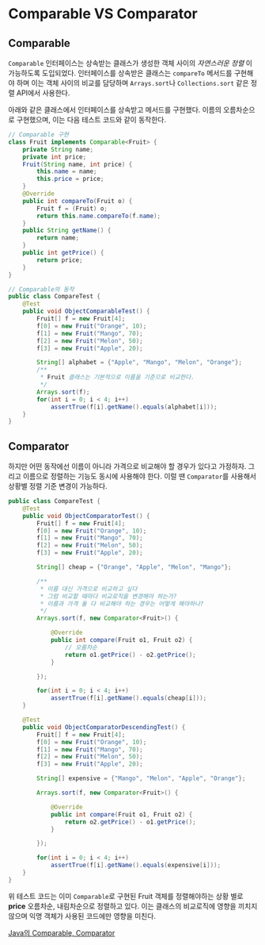 # Comparable VS Comparator

## Comparable
`Comparable` 인터페이스는 상속받는 클래스가 생성한 객체 사이의 *자연스러운 정렬* 이 가능하도록 도입되었다. 인터페이스를 상속받은 클래스는 `compareTo` 메서드를 구현해야 하며 이는 객체 사이의 비교를 담당하며 `Arrays.sort`나 `Collections.sort` 같은 정렬 API에서 사용한다.

아래와 같은 클래스에서 인터페이스를 상속받고 메서드를 구현했다. 이름의 오름차순으로 구현했으며, 이는 다음 테스트 코드와 같이 동작한다.

```java
// Comparable 구현
class Fruit implements Comparable<Fruit> {
	private String name;
	private int price;
	Fruit(String name, int price) {
		this.name = name;
		this.price = price;
	}
	@Override
	public int compareTo(Fruit o) {
		Fruit f = (Fruit) o;
		return this.name.compareTo(f.name);
	}
	public String getName() {
		return name;
	}
	public int getPrice() {
		return price;
	}
}
```

```java
// Comparable의 동작
public class CompareTest {
	@Test
	public void ObjectComparableTest() {
		Fruit[] f = new Fruit[4];
		f[0] = new Fruit("Orange", 10);
		f[1] = new Fruit("Mango", 70);
		f[2] = new Fruit("Melon", 50);
		f[3] = new Fruit("Apple", 20);

		String[] alphabet = {"Apple", "Mango", "Melon", "Orange"};
		/**
		 * Fruit 클래스는 기본적으로 이름을 기준으로 비교한다.
		 */
		Arrays.sort(f);
		for(int i = 0; i < 4; i++)
			assertTrue(f[i].getName().equals(alphabet[i]));
	}
}
```

## Comparator

하지만 어떤 동작에선 이름이 아니라 가격으로 비교해야 할 경우가 있다고 가정하자. 그리고 이름으로 정렬하는 기능도 동시에 사용해야 한다. 이럴 땐 `Comparator`를 사용해서 상황별 정렬 기준 변경이 가능하다.

```java
public class CompareTest {
	@Test
	public void ObjectComparatorTest() {
		Fruit[] f = new Fruit[4];
		f[0] = new Fruit("Orange", 10);
		f[1] = new Fruit("Mango", 70);
		f[2] = new Fruit("Melon", 50);
		f[3] = new Fruit("Apple", 20);

		String[] cheap = {"Orange", "Apple", "Melon", "Mango"};

		/**
		 * 이름 대신 가격으로 비교하고 싶다
		 * 그럼 비교할 때마다 비교로직을 변경해야 하는가?
		 * 이름과 가격 둘 다 비교해야 하는 경우는 어떻게 해야하나?
		 */
		Arrays.sort(f, new Comparator<Fruit>() {

			@Override
			public int compare(Fruit o1, Fruit o2) {
				// 오름차순
				return o1.getPrice() - o2.getPrice();
			}

		});

		for(int i = 0; i < 4; i++)
			assertTrue(f[i].getName().equals(cheap[i]));
	}

	@Test
	public void ObjectComparatorDescendingTest() {
		Fruit[] f = new Fruit[4];
		f[0] = new Fruit("Orange", 10);
		f[1] = new Fruit("Mango", 70);
		f[2] = new Fruit("Melon", 50);
		f[3] = new Fruit("Apple", 20);

		String[] expensive = {"Mango", "Melon", "Apple", "Orange"};

		Arrays.sort(f, new Comparator<Fruit>() {

			@Override
			public int compare(Fruit o1, Fruit o2) {
				return o2.getPrice() - o1.getPrice();
			}

		});

		for(int i = 0; i < 4; i++)
			assertTrue(f[i].getName().equals(expensive[i]));
	}
}
```

위 테스트 코드는 이미 `Comparable`로 구현된 Fruit 객체를 정렬해야하는 상황 별로 **price** 오름차순, 내림차순으로 정렬하고 있다. 이는 클래스의 비교로직에 영향을 끼치지 않으며 익명 객체가 사용된 코드에만 영향을 미친다.


[Java의 Comparable, Comparator](https://brunch.co.kr/@kd4/7)
